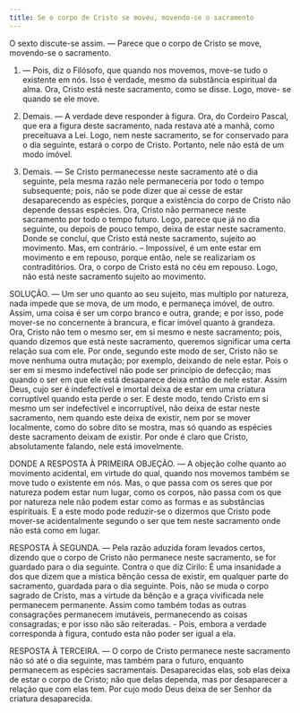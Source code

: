 ```yaml
---
title: Se o corpo de Cristo se moveu, movendo-se o sacramento
---
```


O sexto discute-se assim. — Parece que o corpo de Cristo se move, movendo-se o sacramento. 

1. — Pois, diz o Filósofo, que quando nos movemos, move-se tudo o existente em nós. Isso é verdade, mesmo da substância espiritual da alma. Ora, Cristo está neste sacramento, como se disse. Logo, move- se quando se ele move.  

2. Demais. — A verdade deve responder à figura. Ora, do Cordeiro Pascal, que era a figura deste sacramento, nada restava até a manhã, como preceituava a Lei. Logo, nem neste sacramento, se for conservado para o dia seguinte, estará o corpo de Cristo. Portanto, nele não está de um modo imóvel.  

3. Demais. — Se Cristo permanecesse neste sacramento até o dia seguinte, pela mesma razão nele permaneceria por todo o tempo subsequente; pois, não se pode dizer que aí cesse de estar desaparecendo as espécies, porque a existência do corpo de Cristo não depende dessas espécies. Ora, Cristo não permanece neste sacramento por todo o tempo futuro. Logo, parece que já no dia seguinte, ou depois de pouco tempo, deixa de estar neste sacramento. Donde se concluí, que Cristo está neste sacramento, sujeito ao movimento.  Mas, em contrário. – Impossível, é um ente estar em movimento e em repouso, porque então, nele se realizariam os contraditórios. Ora, o corpo de Cristo está no céu em repouso. Logo, não está neste sacramento sujeito ao movimento.  

SOLUÇÃO. — Um ser uno quanto ao seu sujeito, mas multiplo por natureza, nada impede que se mova, de um modo, e permaneça imóvel, de outro. Assim, uma coisa é ser um corpo branco e outra, grande; e por isso, pode mover-se no concernente à brancura, e ficar imóvel quanto à grandeza. Ora, Cristo não tem o mesmo ser, em si mesmo e neste sacramento; pois, quando dizemos que está neste sacramento, queremos significar uma certa relação sua com ele. Por onde, segundo este modo de ser, Cristo não se move nenhuma outra mutação; por exemplo, deixando de nele estar. Pois o ser em si mesmo indefectível não pode ser princípio de defecção; mas quando o ser em que ele está desaparece deixa então de nele estar. Assim Deus, cujo ser é indefectível e imortal deixa de estar em uma criatura corruptível quando esta perde o ser. E deste modo, tendo Cristo em si mesmo um ser indefectível e incorruptível, não deixa de estar neste sacramento, nem quando este deixa de existir, nem por se mover localmente, como do sobre dito se mostra, mas só quando as espécies deste sacramento deixam de existir. Por onde é claro que Cristo, absolutamente falando, nele está imovelmente.  

DONDE A RESPOSTA À PRIMEIRA OBJEÇÃO. — A objeção colhe quanto ao movimento acidental, em virtude do qual, quando nos movemos também se move tudo o existente em nós. Mas, o que passa com os seres que por natureza podem estar num lugar, como os corpos, não passa com os que por natureza nele não podem estar como as formas e as substâncias espirituais. E a este modo pode reduzir-se o dizermos que Cristo pode mover-se acidentalmente segundo o ser que tem neste sacramento onde não está como em lugar.  

RESPOSTA À SEGUNDA. — Pela razão aduzida foram levados certos, dizendo que o corpo de Cristo não permanece neste sacramento, se for guardado para o dia seguinte. Contra o que diz Cirilo: É uma insanidade a dos que dizem que a mística bênção cessa de existir, em qualquer parte do sacramento, guardada para o dia seguinte. Pois, não se muda o corpo sagrado de Cristo, mas a virtude da bênção e a graça vivificada nele permanecem permanente. Assim como também todas as outras consagrações permanecem imutáveis, permanecendo as coisas consagradas; e por isso não são reiteradas. - Pois, embora a verdade corresponda à figura, contudo esta não poder ser igual a ela.  

RESPOSTA À TERCEIRA. — O corpo de Cristo permanece neste sacramento não só até o dia seguinte, mas também para o futuro, enquanto permanecem as espécies sacramentais. Desaparecidas elas, sob elas deixa de estar o corpo de Cristo; não que delas dependa, mas por desaparecer a relação que com elas tem. Por cujo modo Deus deixa de ser Senhor da criatura desaparecida.